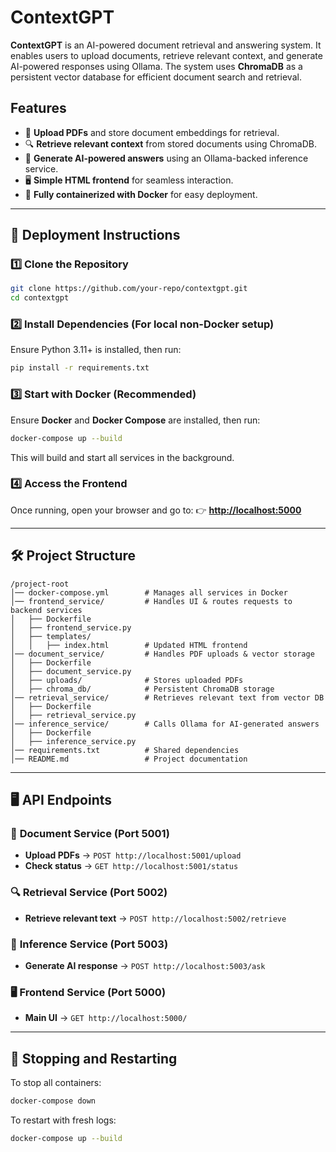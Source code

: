 # ContextGPT

**ContextGPT** is an AI-powered document retrieval and answering system. It enables users to upload documents, retrieve relevant context, and generate AI-powered responses using Ollama. The system uses **ChromaDB** as a persistent vector database for efficient document search and retrieval.

## Features
- 📂 **Upload PDFs** and store document embeddings for retrieval.
- 🔍 **Retrieve relevant context** from stored documents using ChromaDB.
- 🤖 **Generate AI-powered answers** using an Ollama-backed inference service.
- 🖥️ **Simple HTML frontend** for seamless interaction.
- 🐳 **Fully containerized with Docker** for easy deployment.

---

## 🚀 Deployment Instructions

### **1️⃣ Clone the Repository**
```bash
git clone https://github.com/your-repo/contextgpt.git
cd contextgpt
```

### **2️⃣ Install Dependencies** (For local non-Docker setup)
Ensure Python 3.11+ is installed, then run:
```bash
pip install -r requirements.txt
```

### **3️⃣ Start with Docker** (Recommended)
Ensure **Docker** and **Docker Compose** are installed, then run:
```bash
docker-compose up --build
```
This will build and start all services in the background.

### **4️⃣ Access the Frontend**
Once running, open your browser and go to:
👉 **[http://localhost:5000](http://localhost:5000)**

---

## 🛠️ Project Structure
```
/project-root
│── docker-compose.yml        # Manages all services in Docker
│── frontend_service/         # Handles UI & routes requests to backend services
│   ├── Dockerfile
│   ├── frontend_service.py
│   ├── templates/
│   │   ├── index.html        # Updated HTML frontend
│── document_service/         # Handles PDF uploads & vector storage
│   ├── Dockerfile
│   ├── document_service.py
│   ├── uploads/              # Stores uploaded PDFs
│   ├── chroma_db/            # Persistent ChromaDB storage
│── retrieval_service/        # Retrieves relevant text from vector DB
│   ├── Dockerfile
│   ├── retrieval_service.py
│── inference_service/        # Calls Ollama for AI-generated answers
│   ├── Dockerfile
│   ├── inference_service.py
│── requirements.txt          # Shared dependencies
│── README.md                 # Project documentation
```

---

## 🖥️ API Endpoints
### 📂 **Document Service (Port 5001)**
- **Upload PDFs** → `POST http://localhost:5001/upload`
- **Check status** → `GET http://localhost:5001/status`

### 🔍 **Retrieval Service (Port 5002)**
- **Retrieve relevant text** → `POST http://localhost:5002/retrieve`

### 🤖 **Inference Service (Port 5003)**
- **Generate AI response** → `POST http://localhost:5003/ask`

### 🖥️ **Frontend Service (Port 5000)**
- **Main UI** → `GET http://localhost:5000/`

---

## 🔄 Stopping and Restarting
To stop all containers:
```bash
docker-compose down
```
To restart with fresh logs:
```bash
docker-compose up --build
```



